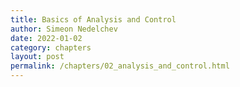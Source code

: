 ```yaml
---
title: Basics of Analysis and Control
author: Simeon Nedelchev
date: 2022-01-02
category: chapters
layout: post
permalink: /chapters/02_analysis_and_control.html
---
```

